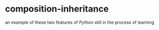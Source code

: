 # composition-inheritance
an example of these two features of Python
still in the process of learning
